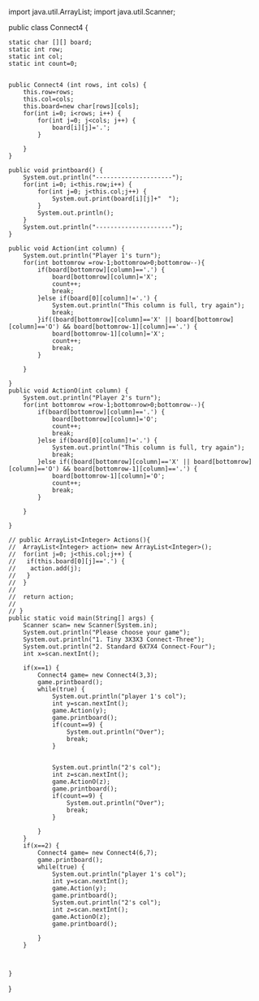import java.util.ArrayList;
import java.util.Scanner;

public class Connect4 {

	static char [][] board;
	static int row;
	static int col;
	static int count=0;


	public Connect4 (int rows, int cols) {
		this.row=rows;
		this.col=cols;
		this.board=new char[rows][cols];
		for(int i=0; i<rows; i++) {
			for(int j=0; j<cols; j++) {
				board[i][j]='.';
			}

		}
	}

	public void printboard() {
		System.out.println("---------------------");
		for(int i=0; i<this.row;i++) {
			for(int j=0; j<this.col;j++) {
				System.out.print(board[i][j]+"  ");
			}
			System.out.println();
		}
		System.out.println("---------------------"); 
	}

	public void Action(int column) {
		System.out.println("Player 1's turn");
		for(int bottomrow =row-1;bottomrow>0;bottomrow--){
			if(board[bottomrow][column]=='.') {
				board[bottomrow][column]='X';
				count++;
				break;
			}else if(board[0][column]!='.') {
				System.out.println("This column is full, try again");
				break;
			}if((board[bottomrow][column]=='X' || board[bottomrow][column]=='O') && board[bottomrow-1][column]=='.') {
				board[bottomrow-1][column]='X';
				count++;
				break;
			}

		}

	}
	public void ActionO(int column) {
		System.out.println("Player 2's turn");
		for(int bottomrow =row-1;bottomrow>0;bottomrow--){
			if(board[bottomrow][column]=='.') {
				board[bottomrow][column]='O';
				count++;
				break;
			}else if(board[0][column]!='.') {
				System.out.println("This column is full, try again");
				break;
			}else if((board[bottomrow][column]=='X' || board[bottomrow][column]=='O') && board[bottomrow-1][column]=='.') {
				board[bottomrow-1][column]='O'; 
				count++;
				break;
			}

		}

	}

	// public ArrayList<Integer> Actions(){
	//  ArrayList<Integer> action= new ArrayList<Integer>();
	//  for(int j=0; j<this.col;j++) {
	//   if(this.board[0][j]=='.') {
	//    action.add(j);
	//   }
	//  }
	//  
	//  return action;
	//      
	// }
	public static void main(String[] args) {
		Scanner scan= new Scanner(System.in);
		System.out.println("Please choose your game");
		System.out.println("1. Tiny 3X3X3 Connect-Three");
		System.out.println("2. Standard 6X7X4 Connect-Four");
		int x=scan.nextInt();

		if(x==1) {
			Connect4 game= new Connect4(3,3);
			game.printboard();
			while(true) {
				System.out.println("player 1's col");
				int y=scan.nextInt();
				game.Action(y);
				game.printboard();
				if(count==9) {
					System.out.println("Over");
					break;
				}


				System.out.println("2's col");
				int z=scan.nextInt();
				game.ActionO(z);
				game.printboard();
				if(count==9) {
					System.out.println("Over");
					break;
				}

			}
		}
		if(x==2) {
			Connect4 game= new Connect4(6,7);
			game.printboard();
			while(true) {
				System.out.println("player 1's col");
				int y=scan.nextInt();
				game.Action(y);
				game.printboard();
				System.out.println("2's col");
				int z=scan.nextInt();
				game.ActionO(z);
				game.printboard();

			}
		}



	}

}
